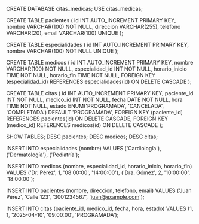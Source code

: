 CREATE DATABASE citas_medicas;
USE citas_medicas;


CREATE TABLE pacientes (
    id INT AUTO_INCREMENT PRIMARY KEY,
    nombre VARCHAR(100) NOT NULL,
    direccion VARCHAR(255),
    telefono VARCHAR(20),
    email VARCHAR(100) UNIQUE
);


CREATE TABLE especialidades (
    id INT AUTO_INCREMENT PRIMARY KEY,
    nombre VARCHAR(100) NOT NULL UNIQUE
);


CREATE TABLE medicos (
    id INT AUTO_INCREMENT PRIMARY KEY,
    nombre VARCHAR(100) NOT NULL,
    especialidad_id INT NOT NULL,
    horario_inicio TIME NOT NULL,
    horario_fin TIME NOT NULL,
    FOREIGN KEY (especialidad_id) REFERENCES especialidades(id) ON DELETE CASCADE
);


CREATE TABLE citas (
    id INT AUTO_INCREMENT PRIMARY KEY,
    paciente_id INT NOT NULL,
    medico_id INT NOT NULL,
    fecha DATE NOT NULL,
    hora TIME NOT NULL,
    estado ENUM('PROGRAMADA', 'CANCELADA', 'COMPLETADA') DEFAULT 'PROGRAMADA',
    FOREIGN KEY (paciente_id) REFERENCES pacientes(id) ON DELETE CASCADE,
    FOREIGN KEY (medico_id) REFERENCES medicos(id) ON DELETE CASCADE
);


SHOW TABLES;
DESC pacientes;
DESC medicos;
DESC citas;


INSERT INTO especialidades (nombre) VALUES ('Cardiología'), ('Dermatología'), ('Pediatría');

INSERT INTO medicos (nombre, especialidad_id, horario_inicio, horario_fin) 
VALUES ('Dr. Pérez', 1, '08:00:00', '14:00:00'),
       ('Dra. Gómez', 2, '10:00:00', '18:00:00');

INSERT INTO pacientes (nombre, direccion, telefono, email) 
VALUES ('Juan Pérez', 'Calle 123', '3001234567', 'juan@example.com');

INSERT INTO citas (paciente_id, medico_id, fecha, hora, estado) 
VALUES (1, 1, '2025-04-10', '09:00:00', 'PROGRAMADA');
